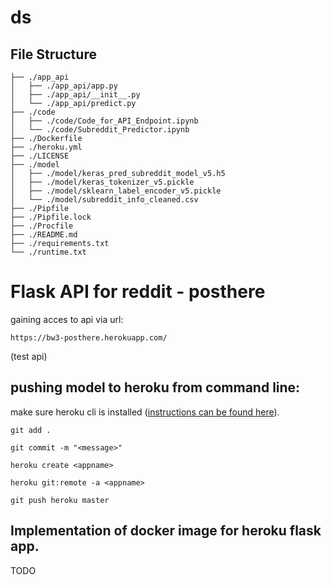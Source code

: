 # ds
## File Structure
```
├── ./app_api
│   ├── ./app_api/app.py
│   ├── ./app_api/__init__.py
│   └── ./app_api/predict.py
├── ./code
│   ├── ./code/Code_for_API_Endpoint.ipynb
│   └── ./code/Subreddit_Predictor.ipynb
├── ./Dockerfile
├── ./heroku.yml
├── ./LICENSE
├── ./model
│   ├── ./model/keras_pred_subreddit_model_v5.h5
│   ├── ./model/keras_tokenizer_v5.pickle
│   ├── ./model/sklearn_label_encoder_v5.pickle
│   └── ./model/subreddit_info_cleaned.csv
├── ./Pipfile
├── ./Pipfile.lock
├── ./Procfile
├── ./README.md
├── ./requirements.txt
└── ./runtime.txt

```
# Flask API for reddit - posthere

gaining acces to api via url:
```
https://bw3-posthere.herokuapp.com/
```
(test api)


## pushing model to heroku from command line:
make sure heroku cli is installed ([instructions can be found here](https://devcenter.heroku.com/articles/heroku-cli)).

```
git add .

git commit -m "<message>"

heroku create <appname>

heroku git:remote -a <appname>

git push heroku master
```

## Implementation of docker image for heroku flask app.

TODO

